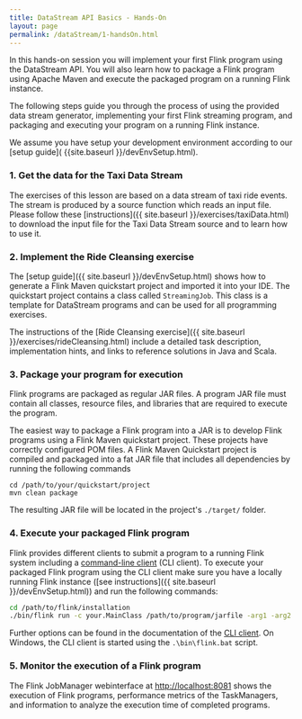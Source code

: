 ```yaml
---
title: DataStream API Basics - Hands-On
layout: page
permalink: /dataStream/1-handsOn.html
---
```


In this hands-on session you will implement your first Flink program using the DataStream API. You will also learn how to package a Flink program using Apache Maven and execute the packaged program on a running Flink instance. 

The following steps guide you through the process of using the provided data stream generator, implementing your first Flink streaming program, and packaging and executing your program on a running Flink instance.

We assume you have setup your development environment according to our [setup guide]( {{site.baseurl }}/devEnvSetup.html).

### 1. Get the data for the Taxi Data Stream

The exercises of this lesson are based on a data stream of taxi ride events. The stream is produced by a source function which reads an input file. Please follow these [instructions]({{ site.baseurl }}/exercises/taxiData.html) to download the input file for the Taxi Data Stream source and to learn how to use it.

### 2. Implement the Ride Cleansing exercise

The [setup guide]({{ site.baseurl }}/devEnvSetup.html) shows how to generate a Flink Maven quickstart project and imported it into your IDE. The quickstart project contains a class called `StreamingJob`. This class is a template for DataStream programs and can be used for all programming exercises. 

The instructions of the [Ride Cleansing exercise]({{ site.baseurl }}/exercises/rideCleansing.html) include a detailed task description, implementation hints, and links to reference solutions in Java and Scala.

### 3. Package your program for execution

Flink programs are packaged as regular JAR files. A program JAR file must contain all classes, resource files, and libraries that are required to execute the program. 

The easiest way to package a Flink program into a JAR is to develop Flink programs using a Flink Maven quickstart project. These projects have correctly configured POM files. A Flink Maven Quickstart project is compiled and packaged into a fat JAR file that includes all dependencies by running the following commands

~~~
cd /path/to/your/quickstart/project
mvn clean package
~~~

The resulting JAR file will be located in the project's `./target/` folder.

### 4. Execute your packaged Flink program

Flink provides different clients to submit a program to a running Flink system including a [command-line client](http://ci.apache.org/projects/flink/flink-docs-release-1.1/apis/cli.html) (CLI client). To execute your packaged Flink program using the CLI client make sure you have a locally running Flink instance ([see instructions]({{ site.baseurl }}/devEnvSetup.html)) and run the following commands:

~~~bash
cd /path/to/flink/installation
./bin/flink run -c your.MainClass /path/to/program/jarfile -arg1 -arg2 ...
~~~

Further options can be found in the documentation of the [CLI client](http://ci.apache.org/projects/flink/flink-docs-release-1.1/apis/cli.html). On Windows, the CLI client is started using the `.\bin\flink.bat` script.

### 5. Monitor the execution of a Flink program

The Flink JobManager webinterface at [http://localhost:8081](http://localhost:8081) shows the execution of Flink programs, performance metrics of the TaskManagers, and information to analyze the execution time of completed programs.
